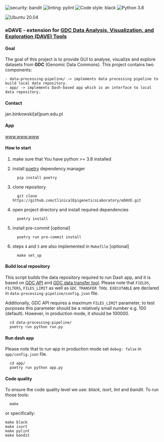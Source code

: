 ![security: bandit](https://img.shields.io/badge/security-bandit-yellow.svg)
![linting: pylint](https://img.shields.io/badge/linting-pylint-yellowgreen)
![Code style: black](https://img.shields.io/badge/code%20style-black-000000.svg)
![Python 3.8](https://img.shields.io/badge/python-3.8-blue.svg)

![Ubuntu 20.04](https://img.shields.io/badge/Ubuntu-E95420?style=for-the-badge&logo=ubuntu&logoColor=white)

### eDAVE - extension for [GDC Data Analysis, Visualization, and Exploration (DAVE) Tools](https://gdc.cancer.gov/analyze-data/gdc-dave-tools)


#### Goal
The goal of this project is to provide GUI to analyse, visualize and explore datasets from **GDC** (Genomic Data Commons).
This project contains two components:

```
- data-processing-pipeline/ -> implements data processing pipeline to build local data repository.
- app/ -> implements Dash-based app which is an interface to local data repository.
```

#### Contact
jan.binkowski[at]pum.edu.pl

#### App
www.www.www

#### How to start
1. make sure that You have python >= 3.8 installed
2. install [poetry](https://python-poetry.org/) dependency manager

         pip install poetry

3. clone repository

         git clone https://github.com/ClinicalEpigeneticsLaboratory/eDAVE.git

4. open project directory and install required dependencies

         poetry install

5. install pre-commit [optional]

         poetry run pre-commit install

6. steps `4` and `5` are also implemented in `Makefile` [optional]

         make set_up


#### Build local repository
This script builds the data repository required to run Dash app, and it is
based on [GDC API](https://gdc.cancer.gov/developers/gdc-application-programming-interface-api)
and [GDC data transfer tool](https://docs.gdc.cancer.gov/Data_Transfer_Tool/Users_Guide/Getting_Started/).
Please note that `FIELDS`, `FILTERS`, `FILES_LIMIT` as well as `GDC TRANSFER TOOL EXECUTABLE`
are declared in `data-processing-pipeline/config.json` file.

Additionally, GDC API requires a maximum `FILES_LIMIT` parameter, to test purposes this parameter should
be a relatively small number e.g. 100 (default). However, in production mode, it should be 100000.

      cd data-processing-pipeline/
      poetry run python run.py


#### Run dash app
Please note that to run app in production mode set `debug: false` in `app/config.json` file.

      cd app/
      poetry run python app.py


#### Code quality
To ensure the code quality level we use: *black*, *isort*, *lint* and *bandit*. To run those tools:

      make


or specifically:

    make black
    make isort
    make pylint
    make bandit
